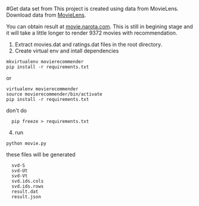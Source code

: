 #Get data set from
This project is created using data from MovieLens. Download data from [MovieLens](http://grouplens.org/datasets/movielens/).

You can obtain result at [movie.narota.com](http://movie.narota.com). This is still in begining stage and it will take a little longer to render 9372 movies with recommendation.

1. Extract movies.dat and ratings.dat files in the root directory.
2. Create virtual env and intall dependencies
```
mkvirtualenv movierecommender
pip install -r requirements.txt
```
or
```
virtualenv movierecommender
source movierecommender/bin/activate
pip install -r requirements.txt
```
don't do
```
  pip freeze > requirements.txt
```

4. run
```
python movie.py
```
these files will be generated
```
  svd-S
  svd-Ut
  svd-Vt
  svd.ids.cols
  svd.ids.rows
  result.dat
  result.json
```
